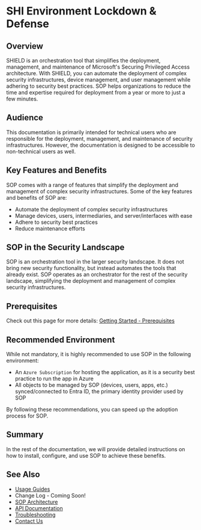 # SHI Environment Lockdown & Defense

## Overview

SHIELD is an orchestration tool that simplifies the deployment, management, and maintenance of Microsoft's Securing Privileged Access architecture. With SHIELD, you can automate the deployment of complex security infrastructures, device management, and user management while adhering to security best practices. SOP helps organizations to reduce the time and expertise required for deployment from a year or more to just a few minutes.

## Audience

This documentation is primarily intended for technical users who are responsible for the deployment, management, and maintenance of security infrastructures. However, the documentation is designed to be accessible to non-technical users as well.

## Key Features and Benefits

SOP comes with a range of features that simplify the deployment and management of complex security infrastructures. Some of the key features and benefits of SOP are:

- Automate the deployment of complex security infrastructures
- Manage devices, users, intermediaries, and server/interfaces with ease
- Adhere to security best practices
- Reduce maintenance efforts

## SOP in the Security Landscape

SOP is an orchestration tool in the larger security landscape. It does not bring new security functionality, but instead automates the tools that already exist. SOP operates as an orchestrator for the rest of the security landscape, simplifying the deployment and management of complex security infrastructures.

## Prerequisites

Check out this page for more details: [Getting Started - Prerequisites](Getting-Started/Prerequisites.md)

## Recommended Environment

While not mandatory, it is highly recommended to use SOP in the following environment:

- An `Azure Subscription` for hosting the application, as it is a security best practice to run the app in Azure
- All objects to be managed by SOP (devices, users, apps, etc.) synced/connected to Entra ID, the primary identity provider used by SOP

By following these recommendations, you can speed up the adoption process for SOP.

## Summary

In the rest of the documentation, we will provide detailed instructions on how to install, configure, and use SOP to achieve these benefits.

## See Also

- [Usage Guides](Getting-Started/Usage-Guide/index.md)
- Change Log - Coming Soon!
- [SOP Architecture](Reference/Architecture/index.md)
- [API Documentation](Reference/Development/OpenAPI.md)
- [Troubleshooting](Troubleshooting/Uninstall.md)
- [Contact Us](https://shilab.com/contact)
